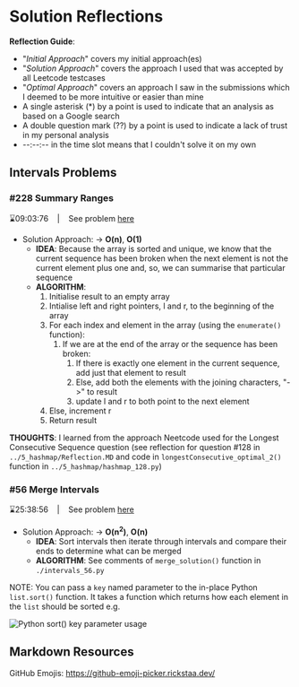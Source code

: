 # Solution Reflections
**Reflection Guide**:
* "*Initial Approach*" covers my initial approach(es)
* "*Solution Approach*" covers the approach I used that was accepted by all Leetcode testcases
* "*Optimal Approach*" covers an approach I saw in the submissions which I deemed to be more intuitive or easier than mine
* A single asterisk (*) by a point is used to indicate that an analysis as based on a Google search
* A double question mark (??) by a point is used to indicate a lack of trust in my personal analysis
* --:--:-- in the time slot means that I couldn't solve it on my own

## Intervals Problems

### #228 Summary Ranges
⌛09:03:76 &nbsp;&nbsp; | &nbsp;&nbsp; See problem [here](https://leetcode.com/problems/summary-ranges/description/?envType=study-plan-v2&envId=top-interview-150)

* Solution Approach: → **O(n)**, **O(1)**
  * **IDEA**: Because the array is sorted and unique, we know that the current sequence has been broken when the next element is not the current element plus one and, so, we can summarise that particular sequence
  * **ALGORITHM**:
    1. Initialise result to an empty array
    2. Intialise left and right pointers, l and r, to the beginning of the array
    3. For each index and element in the array (using the `enumerate()` function):
       1. If we are at the end of the array or the sequence has been broken:
          1. If there is exactly one element in the current sequence, add just that element to result
          2. Else, add both the elements with the joining characters, "->" to result
          3.  update l and r to both point to the next element
      1.  Else, increment r
    4. Return result

**THOUGHTS**: I learned from the approach Neetcode used for the Longest Consecutive Sequence question (see reflection for question #128 in `../5_hashmap/Reflection.MD` and code in `longestConsecutive_optimal_2()` function in `../5_hashmap/hashmap_128.py`)

### #56 Merge Intervals
⌛25:38:56 &nbsp;&nbsp; | &nbsp;&nbsp; See problem [here](https://leetcode.com/problems/merge-intervals/description/?envType=study-plan-v2&envId=top-interview-150)

* Solution Approach: → **O(n<sup>2</sup>)**, **O(n)**
  * **IDEA**: Sort intervals then iterate through intervals and compare their ends to determine what can be merged
  * **ALGORITHM**: See comments of `merge_solution()` function in `./intervals_56.py`

NOTE: You can pass a `key` named parameter to the in-place Python `list.sort()` function. It takes a function which returns how each element in the `list` should be sorted e.g.

![Python sort() key parameter usage](python_sort_key.png)

## Markdown Resources
GitHub Emojis: https://github-emoji-picker.rickstaa.dev/